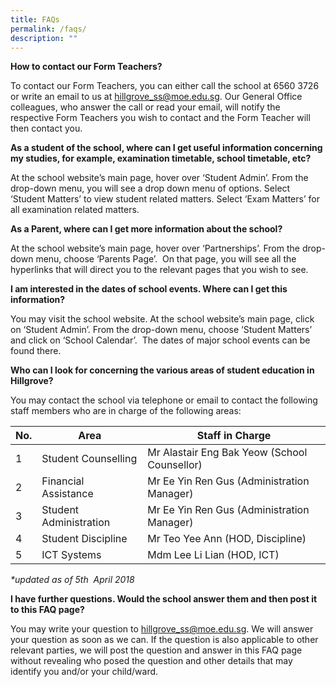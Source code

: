 ```yaml
---
title: FAQs
permalink: /faqs/
description: ""
---
```


**How to contact our Form Teachers?**

To contact our Form Teachers, you can either call the school at 6560 3726 or write an email to us at [hillgrove_ss@moe.edu.sg](mailto:hillgrove_ss@moe.edu.sg). Our General Office colleagues, who answer the call or read your email, will notify the respective Form Teachers you wish to contact and the Form Teacher will then contact you. 

**As a student of the school, where can I get useful information concerning my studies, for example, examination timetable, school timetable, etc?** 

At the school website’s main page, hover over ‘Student Admin’. From the drop-down menu, you will see a drop down menu of options. Select ‘Student Matters’ to view student related matters. Select ‘Exam Matters’ for all examination related matters. 

**As a Parent, where can I get more information about the school?** 

At the school website’s main page, hover over ‘Partnerships’. From the drop-down menu, choose ‘Parents Page’.  On that page, you will see all the hyperlinks that will direct you to the relevant pages that you wish to see. 

**I am interested in the dates of school events. Where can I get this information?** 

You may visit the school website. At the school website’s main page, click on ‘Student Admin’. From the drop-down menu, choose ‘Student Matters’ and click on ‘School Calendar’.  The dates of major school events can be found there. 

**Who can I look for concerning the various areas of student education in Hillgrove?** 

You may contact the school via telephone or email to contact the following staff members who are in charge of the following areas: 

| No. | Area | Staff in Charge |
| --- | --- | --- |
| 1 | Student Counselling | Mr Alastair Eng Bak Yeow (School Counsellor)  |
| 2 | Financial Assistance | Mr Ee Yin Ren Gus (Administration Manager) |
| 3 | Student Administration | Mr Ee Yin Ren Gus (Administration Manager) |
| 4 | Student Discipline | Mr Teo Yee Ann (HOD, Discipline) |
| 5 | ICT Systems | Mdm Lee Li Lian (HOD, ICT) |

_\*updated as of 5th  April 2018_   

  

**I have further questions. Would the school answer them and then post it to this FAQ page?** 

You may write your question to hillgrove_ss@moe.edu.sg. We will answer your question as soon as we can. If the question is also applicable to other relevant parties, we will post the question and answer in this FAQ page without revealing who posed the question and other details that may identify you and/or your child/ward.
